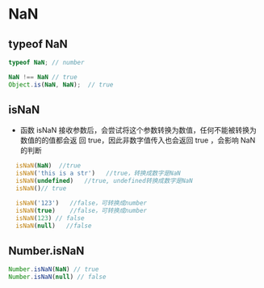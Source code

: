 # NaN

## typeof NaN

```js
typeof NaN; // number
```

```js
NaN !== NaN // true
Object.is(NaN, NaN);  // true
```

## isNaN

- 函数 isNaN 接收参数后，会尝试将这个参数转换为数值，任何不能被转换为数值的的值都会返 回 true，因此非数字值传入也会返回 true ，会影响 NaN 的判断

```js
  isNaN(NaN)  //true
  isNaN('this is a str')   //true，转换成数字是NaN
  isNaN(undefined)   //true, undefined转换成数字是NaN
  isNaN()// true

  isNaN('123')   //false，可转换成number
  isNaN(true)    //false，可转换成number
  isNaN(123) // false
  isNaN(null)   //false
```

## Number.isNaN

```js
Number.isNaN(NaN) // true
Number.isNaN(null) // false
```
